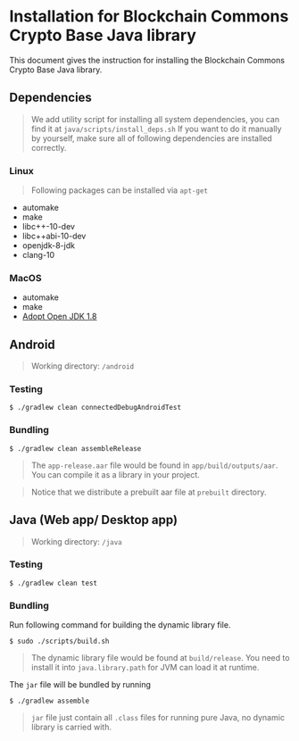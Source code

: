 # Installation for Blockchain Commons Crypto Base Java library
This document gives the instruction for installing the Blockchain Commons Crypto Base Java library.

## Dependencies
> We add utility script for installing all system dependencies, you can find it at `java/scripts/install_deps.sh`
If you want to do it manually by yourself, make sure all of following dependencies are installed correctly. 

### Linux
> Following packages can be installed via `apt-get`

- automake
- make
- libc++-10-dev
- libc++abi-10-dev
- openjdk-8-jdk
- clang-10

### MacOS
- automake
- make
- [Adopt Open JDK 1.8](https://github.com/AdoptOpenJDK/openjdk8-binaries/releases)

## Android
> Working directory: `/android`

### Testing
```console
$ ./gradlew clean connectedDebugAndroidTest
```

### Bundling
```console
$ ./gradlew clean assembleRelease
```

> The `app-release.aar` file would be found in `app/build/outputs/aar`. You can compile it as a library in your project.

> Notice that we distribute a prebuilt aar file at `prebuilt` directory.


## Java (Web app/ Desktop app)
> Working directory: `/java`

### Testing
```console
$ ./gradlew clean test
```

### Bundling

Run following command for building the dynamic library file.
```console
$ sudo ./scripts/build.sh
```

> The dynamic library file would be found at `build/release`. You need to install it into `java.library.path` for JVM can load it at runtime.

The `jar` file will be bundled by running
```console
$ ./gradlew assemble
```

> `jar` file just contain all `.class` files for running pure Java, no dynamic library is carried with.